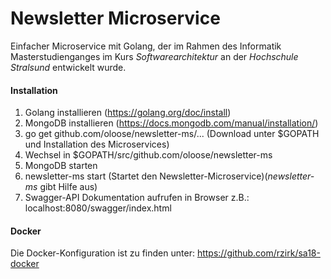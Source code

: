 # Newsletter Microservice
Einfacher Microservice mit Golang, der im Rahmen des Informatik Masterstudienganges im Kurs *Softwarearchitektur* an der *Hochschule Stralsund* entwickelt wurde.

#### Installation
1. Golang installieren (https://golang.org/doc/install)
2. MongoDB installieren (https://docs.mongodb.com/manual/installation/)
3. go get github.com/oloose/newsletter-ms/... (Download unter $GOPATH und Installation des Microservices)
4. Wechsel in $GOPATH/src/github.com/oloose/newsletter-ms
5. MongoDB starten
6. newsletter-ms start (Startet den Newsletter-Microservice)(*newsletter-ms* gibt Hilfe aus)
7. Swagger-API Dokumentation aufrufen in Browser z.B.: localhost:8080/swagger/index.html

#### Docker
Die Docker-Konfiguration ist zu finden unter: https://github.com/rzirk/sa18-docker
